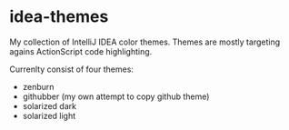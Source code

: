 idea-themes
===========

My collection of IntelliJ IDEA color themes. Themes are mostly targeting agains ActionScript code highlighting.


Currenlty consist of four themes:
* zenburn
* githubber (my own attempt to copy github theme)
* solarized dark 
* solarized light

